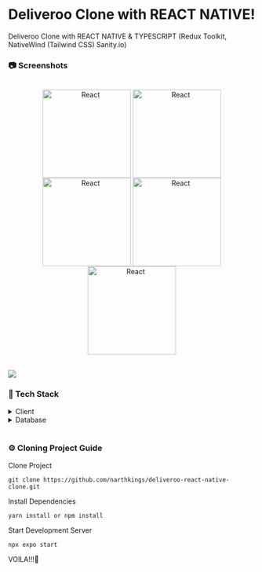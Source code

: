 # Deliveroo Clone with REACT NATIVE!

  <p> Deliveroo Clone with REACT NATIVE & TYPESCRIPT (Redux Toolkit, NativeWind (Tailwind CSS) Sanity.io)</p>

### :camera: Screenshots

<div style="display: inline_block" align="center"><br>
  <img align="center" alt="React"  width="180" src="https://i.ibb.co/twRJGMS/Simulator-Screen-Shot-i-Phone-14-2023-03-26-at-16-36-38.png">
  <img align="center" alt="React"  width="180" src="https://i.ibb.co/j5WPpcc/Simulator-Screen-Shot-i-Phone-14-2023-03-26-at-16-36-57.png">
  <img align="center" alt="React"  width="180" src="https://i.ibb.co/d5wCz0L/Simulator-Screen-Shot-i-Phone-14-2023-03-26-at-16-37-03.png">
  <img align="center" alt="React"  width="180" src="https://i.ibb.co/rt6QSnQ/Simulator-Screen-Shot-i-Phone-14-2023-03-26-at-16-37-07.png">
  <img align="center" alt="React"  width="180" src="https://i.ibb.co/f4fWrf4/Simulator-Screen-Shot-i-Phone-14-2023-03-26-at-16-37-10.png">
</div>

<br />

![](https://img.shields.io/badge/Deliveroo-00CCBC?style=for-the-badge&logo=Deliveroo&logoColor=white)

### :space_invader: Tech Stack

<details>
  <summary>Client</summary>
  <ul>
    <li><a href="https://#/">Javascript</a></li>
    <li><a href="https://docs.expo.dev/workflow/expo-cli">Expo</a></li>
    <li><a href="https://reactnative.dev">React Native</a></li>
     <li><a href="https://tailwindcss.com/">TailwindCSS</a></li>
     <li><a href="https://www.nativewind.dev/">NativeWind</a></li>
  </ul>
</details>

<details>
  <summary>Database</summary>
    <ul>
      <li><a href="https://www.sanity.io">Sanity</a></li>
    </ul>
</details>

<br />

### :gear: Cloning Project Guide

Clone Project

```
git clone https://github.com/narthkings/deliveroo-react-native-clone.git
```

Install Dependencies

```
yarn install or npm install
```

Start Development Server

```
npx expo start
```

VOILA!!!🤗

